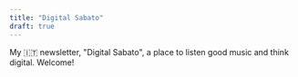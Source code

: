 ```yaml
---
title: "Digital Sabato"
draft: true
---
```

My 🇮🇹 newsletter, "Digital Sabato", a place to listen good music and think digital. Welcome!